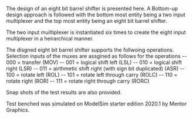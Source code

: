 The design of an eight bit barrel shifter is presented here. A Bottom-up design approach is followed with the bottom most entity being a two input multiplexer and the top most entity being an eight bit barrel shifter. 

The two input muiltiplexer is instantiated six times to create the eight input multiplexer in a heirarchical manner.

The disgned eight bit barrel shifter supports the follwoing operations. Selection inputs of the muxes are assgined as follows for the operations
--	000 = transfer							                              (MOV)
--	001 = logical shift left					                        (LSL)
--	010 = logical shift right					                        (LSR)
--	011 = airthmetic shift right (with sign bit duplicated)		(ASR)
--	100 = rotate left						                              (ROL)
--	101 = rotate left through carry					                  (ROLC)
--	110 = rotate right						                            (ROR)
--	111 = rotate right through carry				                  (RORC)

Snap shots of the test results are also provided.

Test benched was simulated on ModelSim starter edition 2020.1 by Mentor Graphics.
